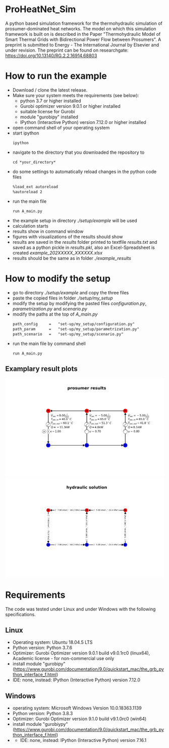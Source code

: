 # ProHeatNet_Sim
A python based simulation framework for the thermohydraulic simulation of prosumer-dominated heat networks.
The model on which this simulation framework is built on is described in the Paper "Thermohydraulic Model of Smart Thermal Grids with Bidirectional Power Flow between Prosumers". A preprint is submitted to Energy - The International Journal by Elsevier and under revision. The preprint can be found on researchgate: https://doi.org/10.13140/RG.2.2.16914.68803

# How to run the example
- Download / clone the latest release.
- Make sure your system meets the requirements (see below):
  - python 3.7 or higher installed
  - Gurobi optimizer version 9.0.1 or higher installed
  - suitable license for Gurobi
  - module "gurobipy" installed
  - IPython (Interactive Python) version 7.12.0 or higher installed
- open command shell of your operating system
- start ipython
  ```
  ipython
  ```
- navigate to the directory that you downloaded the repository to
  ```
  cd *your_directory*
  ```
- do some settings to automatically reload changes in the python code files
  ```
  %load_ext autoreload
  %autoreload 2
  ```
- run the main file
  ```
  run A_main.py
  ```
- the example setup in directory *./setup/example* will be used
- calculation starts
- results show in command window
- figures with visualizations of the results should show
- results are saved in the *results* folder printed to textfile *results.txt* and saved as a python pickle in *results.pkl*, also an Excel-Spreadsheet is created *example_202XXXXX_XXXXXX.xlsx*
- results should be the same as in folder *./example_results*

# How to modify the setup
- go to directory *./setup/example* and copy the three files
- paste the copied files in folder *./setup/my_setup*
- modify the setup by modifying the pasted files *configuration.py*, *parametrization.py* and *scenario.py*
- modify the paths at the top of *A_main.py*
  ```
  path_config     =   "set-up/my_setup/configuration.py"
  path_param      =   "set-up/my_setup/parametrization.py" 
  path_scenario   =   "set-up/my_setup/scenario.py"
  ```
- run the main file by command shell
  ```
  run A_main.py
  ```
## Examplary result plots
![Solutions on prosumer level](./example_results/vis_prosumer_res.png)
![Solutions on prosumer level](./example_results/vis_solution_hy.png)

# Requirements
The code was tested under Linux and under Windows with the following specifications.
## Linux
- Operating system: Ubuntu 18.04.5 LTS
- Python version: Python 3.7.6
- Optimizer: Gurobi Optimizer version 9.0.1 build v9.0.1rc0 (linux64), Academic license - for non-commercial use only
- install module "gurobipy" (https://www.gurobi.com/documentation/9.0/quickstart_mac/the_grb_python_interface_f.html)
- IDE: none, instead: IPython (Interactive Python) version 7.12.0
## Windows
- operating system: Microsoft Windows Version 10.0.18363.1139
- Python version: Python 3.8.3
- Optimizer: Gurobi Optimizer version 9.1.0 build v9.1.0rc0 (win64)
- install module "gurobiypy" (https://www.gurobi.com/documentation/9.0/quickstart_mac/the_grb_python_interface_f.html)
- - IDE: none, instead: IPython (Interactive Python) version 7.16.1

